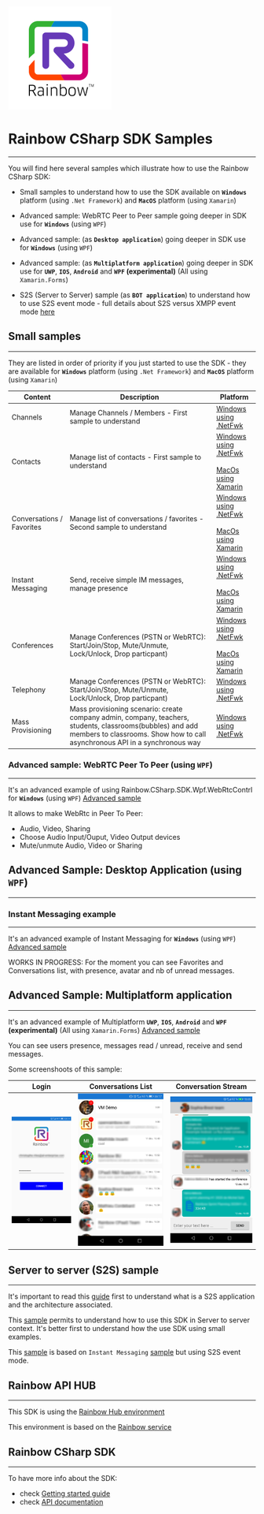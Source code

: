 ![Rainbow](logo_rainbow.png)

 
# Rainbow CSharp SDK Samples
---

You will find here several samples which illustrate how to use the Rainbow CSharp SDK:

- Small samples to understand how to use the SDK available on **`Windows`** platform (using `.Net Framework`) and **`MacOS`** platform (using `Xamarin`)

- Advanced sample: WebRTC Peer to Peer sample going deeper in SDK use for **`Windows`** (using `WPF`)

- Advanced sample: (as **`Desktop application`**) going deeper in SDK use for **`Windows`** (using `WPF`)

- Advanced sample: (as **`Multiplatform application`**) going deeper in SDK use for **`UWP`**, **`IOS`**, **`Android`** and **`WPF` (experimental)** (All using `Xamarin.Forms`)

- S2S (Server to Server) sample (as **`BOT application`**) to understand how to use S2S event mode - full details about S2S versus XMPP event mode [here](https://hub.openrainbow.com/#/documentation/doc/sdk/csharp/guides/035_events_mode) 

## Small samples
---

They are listed in order of priority if you just started to use the SDK - they are available for **`Windows`** platform (using `.Net Framework`) and **`MacOS`** platform (using `Xamarin`)

| Content | Description | Platform | 
| ------- | ----------- | -------- |
| Channels | Manage Channels / Members - First sample to understand | [Windows using .NetFwk](https://github.com/Rainbow-CPaaS/Rainbow-CSharp-SDK-Samples/tree/master/Windows_NetFwk/Channels)|
| Contacts  | Manage list of contacts - First sample to understand | [Windows using .NetFwk](https://github.com/Rainbow-CPaaS/Rainbow-CSharp-SDK-Samples/tree/master/Windows_NetFwk/Contacts)<br><br>[MacOs using Xamarin](https://github.com/Rainbow-CPaaS/Rainbow-CSharp-SDK-Samples/tree/master/Mac_Xamarin/Contacts)|
| Conversations / Favorites | Manage list of conversations / favorites - Second sample to understand | [Windows using .NetFwk](https://github.com/Rainbow-CPaaS/Rainbow-CSharp-SDK-Samples/tree/master/Windows_NetFwk/Conversations)<br><br>[MacOs using Xamarin](https://github.com/Rainbow-CPaaS/Rainbow-CSharp-SDK-Samples/tree/master/Mac_Xamarin/Conversations) |
| Instant Messaging | Send, receive simple IM messages, manage presence | [Windows using .NetFwk](https://github.com/Rainbow-CPaaS/Rainbow-CSharp-SDK-Samples/tree/master/Windows_NetFwk/InstantMessaging)<br><br>[MacOs using Xamarin](https://github.com/Rainbow-CPaaS/Rainbow-CSharp-SDK-Samples/tree/master/Mac_Xamarin/InstantMessaging) |
| Conferences | Manage Conferences (PSTN or WebRTC): Start/Join/Stop, Mute/Unmute, Lock/Unlock, Drop particpant) | [Windows using .NetFwk](https://github.com/Rainbow-CPaaS/Rainbow-CSharp-SDK-Samples/tree/master/Windows_NetFwk/Conferences)<br><br>[MacOs using Xamarin](https://github.com/Rainbow-CPaaS/Rainbow-CSharp-SDK-Samples/tree/master/Mac_Xamarin/Conferences) |
| Telephony | Manage Conferences (PSTN or WebRTC): Start/Join/Stop, Mute/Unmute, Lock/Unlock, Drop particpant) | [Windows using .NetFwk](https://github.com/Rainbow-CPaaS/Rainbow-CSharp-SDK-Samples/tree/master/Windows_NetFwk/Telephony) |
| Mass Provisioning| Mass provisioning scenario: create company admin, company, teachers, students, classrooms(bubbles) and add members to classrooms. Show how to call asynchronous API in a synchronous way | [Windows using .NetFwk](https://github.com/Rainbow-CPaaS/Rainbow-CSharp-SDK-Samples/tree/master/MassProvisioning) |

### Advanced sample: WebRTC Peer To Peer (using `WPF`)
---

It's an advanced example of using Rainbow.CSharp.SDK.Wpf.WebRtcContrl for **`Windows`** (using `WPF`) [Advanced sample](https://github.com/Rainbow-CPaaS/Rainbow-CSharp-SDK-Samples/tree/master/Windows_WPF/WPF_WebRtcControl)

It allows to make WebRtc in Peer To Peer:
- Audio, Video, Sharing
- Choose Audio Input/Ouput, Video Output devices
- Mute/unmute Audio, Video or Sharing

## Advanced Sample: Desktop Application  (using `WPF`)
---

### Instant Messaging example 
---

It's an advanced example of Instant Messaging for **`Windows`** (using `WPF`) [Advanced sample](https://github.com/Rainbow-CPaaS/Rainbow-CSharp-SDK-Samples/tree/master/Windows_WPF/WPF_InstantMessaging)

WORKS IN PROGRESS:
For the moment you can see Favorites and Conversations list, with presence, avatar and nb of unread messages.

## Advanced Sample: Multiplatform application
---

It's an advanced example of Multiplatform  **`UWP`**, **`IOS`**, **`Android`** and **`WPF` (experimental)** (All using `Xamarin.Forms`) [Advanced sample](https://github.com/Rainbow-CPaaS/Rainbow-CSharp-SDK-Samples/tree/master/MultiPlatformApplication)

You can see users presence, messages read / unread, receive and send  messages.

Some screenshoots of this sample:

| Login | Conversations List | Conversation Stream |
| ----- | ------------------ | ------------------- |
| ![Login screen](./images/MobileApp_Login.png?raw=true) | ![Conversations List](./images/MobileApp_Conversations_List.png?raw=true) | ![Conversation Stream](./images/MobileApp_Conversation_Stream.png?raw=true) |


## Server to server (S2S) sample 
---

It's important to read this [guide](https://hub.openrainbow.com/#/documentation/doc/sdk/csharp/core/lts/guides/035_events_mode) first to understand what is a S2S application and the architecture associated.

This [sample](https://github.com/Rainbow-CPaaS/Rainbow-CSharp-SDK-Samples/tree/master/S2S) permits to understand how to use this SDK in Server to server context. It's better first to understand how the use SDK using small examples.

This [sample](https://github.com/Rainbow-CPaaS/Rainbow-CSharp-SDK-Samples/tree/master/S2S) is based on `Instant Messaging` [sample](https://github.com/Rainbow-CPaaS/Rainbow-CSharp-SDK-Samples/tree/master/Windows_NetFwk/InstantMessaging) but using S2S event mode.


## Rainbow API HUB
---

This SDK is using the [Rainbow Hub environment](https://hub.openrainbow.com/)
 
This environment is based on the [Rainbow service](https://www.openrainbow.com/) 


## Rainbow CSharp SDK
---

To have more info about the SDK:
- check [Getting started guide](https://hub.openrainbow.com/#/documentation/doc/sdk/csharp/core/lts/guides/001_getting_started)
- check [API documentation](https://hub.openrainbow.com/#/documentation/doc/sdk/csharp/core/lts/api/Rainbow.Application)
